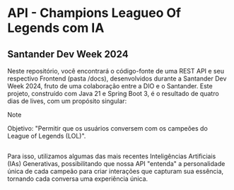 # API - Champions Leagueo Of Legends com IA

## Santander Dev Week 2024

Neste repositório, você encontrará o código-fonte de uma REST API e seu respectivo Frontend (pasta /docs), desenvolvidos durante a Santander Dev Week 2024, fruto de uma colaboração entre a DIO e o Santander. Este projeto, construído com Java 21 e Spring Boot 3, é o resultado de quatro dias de lives, com um propósito singular:

> [!NOTE]
> Objetivo: "Permitir que os usuários conversem com os campeões do League of Legends (LOL)".

##
Para isso, utilizamos algumas das mais recentes Inteligências Artificiais (IAs) Generativas, possibilitando que nossa API "entenda" a personalidade única de cada campeão para criar interações que capturam sua essência, tornando cada conversa uma experiência única.
